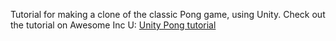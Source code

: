 Tutorial for making a clone of the classic Pong game, using Unity. Check out the tutorial on Awesome Inc U: [Unity Pong tutorial](https://www.awesomeincu.com/tutorials/unity-pong/)
